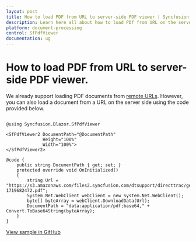 ```yaml
---
layout: post
title: How to load PDF from URL to server-side PDF viewer | Syncfusion
description: Learn here all about how to load PDf from URL on the server-side and load into Syncfusion Blazor SfPdfViewer component and more.
platform: document-processing
control: SfPdfViewer
documentation: ug
---
```


# How to load PDF from URL to server-side PDF viewer.

We already support loading PDF documents from [remote URLs](https://help.syncfusion.com/document-processing/pdf/pdf-viewer2/blazor/opening-pdf-file). However, you can also load a document from a URL on the server side using the code provided below.

```cshtml

@using Syncfusion.Blazor.SfPdfViewer

<SfPdfViewer2 DocumentPath="@DocumentPath"
              Height="100%"
              Width="100%">
</SfPdfViewer2>

@code {
    public string DocumentPath { get; set; }
    protected override void OnInitialized()
    {
        string Url = "https://s3.amazonaws.com/files2.syncfusion.com/dtsupport/directtrac/general/pd/HTTP_Succinctly-1719682472.pdf";
        System.Net.WebClient webClient = new System.Net.WebClient();
        byte[] byteArray = webClient.DownloadData(Url);
        DocumentPath = "data:application/pdf;base64," + Convert.ToBase64String(byteArray);
    }
}

```
[View sample in GitHub](https://github.com/SyncfusionExamples/blazor-pdf-viewer-examples/tree/master/Load%20and%20Save/Load%20PDF%20file%20from%20URL)